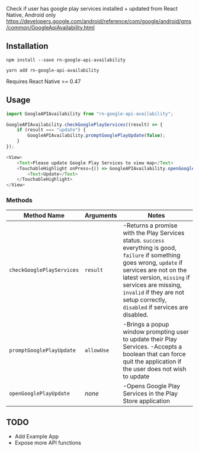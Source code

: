 <!-- # React Native Google API Availability Bridge [![npm version](https://badge.fury.io/js/react-native-google-api-availability-bridge.svg)](https://badge.fury.io/js/react-native-google-api-availability-bridge) -->

Check if user has google play services installed + updated from React Native, Android only
<https://developers.google.com/android/reference/com/google/android/gms/common/GoogleApiAvailability.html>

## Installation

```
npm install --save rn-google-api-availability
```

```
yarn add rn-google-api-availability
```

Requires React Native >= 0.47

## Usage

```js
import GoogleAPIAvailability from "rn-google-api-availability";

GoogleAPIAvailability.checkGooglePlayServices((result) => {
    if (result === "update") {
        GoogleAPIAvailability.promptGooglePlayUpdate(false);
    }
});
```

```js
<View>
    <Text>Please update Google Play Services to view map</Text>
    <TouchableHighlight onPress={() => GoogleAPIAvailability.openGooglePlayUpdate()}>
        <Text>Update</Text>
    </TouchableHighlight>
</View>
```

### Methods

| Method Name               | Arguments  | Notes                                                                                                                                                                                                                                                                                     |
| ------------------------- | ---------- | ----------------------------------------------------------------------------------------------------------------------------------------------------------------------------------------------------------------------------------------------------------------------------------------- |
| `checkGooglePlayServices` | `result`   | -Returns a promise with the Play Services status. `success` everything is good, `failure` if something goes wrong, `update` if services are not on the latest version, `missing` if services are missing, `invalid` if they are not setup correctly, `disabled` if services are disabled. |
| `promptGooglePlayUpdate`  | `allowUse` | -Brings a popup window prompting user to update their Play Services. -Accepts a boolean that can force quit the application if the user does not wish to update                                                                                                                           |
| `openGooglePlayUpdate`    | _none_     | -Opens Google Play Services in the Play Store application                                                                                                                                                                                                                                 |

## TODO

-   Add Example App
-   Expose more API functions
